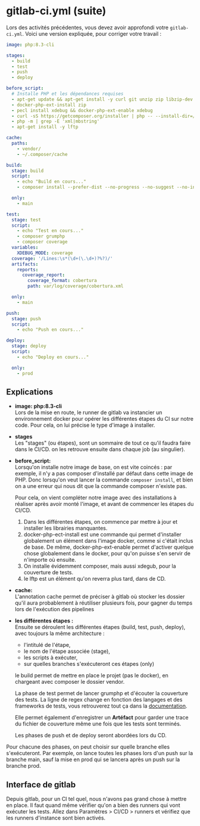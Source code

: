 # gitlab-ci.yml (suite)
Lors des activités précédentes, vous devez avoir approfondi votre `gitlab-ci.yml`. 
Voici une version expliquée, pour corriger votre travail :

```yaml
image: php:8.3-cli

stages:
  - build
  - test
  - push
  - deploy

before_script:
  # Installe PHP et les dépendances requises
  - apt-get update && apt-get install -y curl git unzip zip libzip-dev zlib1g-dev
  - docker-php-ext-install zip
  - pecl install xdebug && docker-php-ext-enable xdebug
  - curl -sS https://getcomposer.org/installer | php -- --install-dir=/usr/local/bin --filename=composer
  - php -m | grep -E 'xml|mbstring'
  - apt-get install -y lftp

cache:
  paths:
    - vendor/
    - ~/.composer/cache

build:
  stage: build
  script:
    - echo "Build en cours..."
    - composer install --prefer-dist --no-progress --no-suggest --no-interaction

  only:
    - main

test:
  stage: test
  script:
    - echo "Test en cours..."
    - composer grumphp
    - composer coverage
  variables:
    XDEBUG_MODE: coverage
  coverage: '/Lines:\s*(\d+(\.\d+)?%?)/'
  artifacts:
    reports:
      coverage_report:
        coverage_format: cobertura
        path: var/log/coverage/cobertura.xml

  only:
    - main

push:
  stage: push
  script:
    - echo "Push en cours..."

deploy:
  stage: deploy
  script:
    - echo "Deploy en cours..."

  only:
    - prod
```
## Explications
- **image: php:8.3-cli**  
  Lors de la mise en route, le runner de gitlab va instancier un environnement docker pour opérer les différentes étapes du CI sur notre code. Pour cela, on lui précise le type d'image à installer.

- **stages**  
  Les "stages" (ou étapes), sont un sommaire de tout ce qu'il faudra faire dans le CI/CD. on les retrouve ensuite dans chaque job (au singulier).

- **before_script:**  
  Lorsqu'on installe notre image de base, on est vite coincés : par exemple, il n'y a pas composer d'installé par défaut dans cette image de PHP. Donc lorsqu'on veut lancer la commande `composer install`, et bien on a une erreur qui nous dit que la commande composer n'existe pas.

  Pour cela, on vient compléter notre image avec des installations à réaliser après avoir monté l'image, et avant de commencer les étapes du CI/CD.

  1. Dans les différentes étapes, on commence par mettre à jour et installer les librairies manquantes.
  2. docker-php-ect-install est une commande qui permet d'installer globalement un élément dans l'image docker, comme si c'était inclus de base. De même, docker-php-ext-enable permet d'activer quelque chose globalement dans le docker, pour qu'on puisse s'en servir de n'importe où ensuite.
  3. On installe évidemment composer, mais aussi xdegub, pour la couverture de tests.
  4. le lftp est un élément qu'on reverra plus tard, dans de CD.

- **cache:**  
  L'annotation cache permet de préciser à gitlab où stocker les dossier qu'il aura probablement à réutiliser plusieurs fois, pour gagner du temps lors de l'exécution des pipelines

- **les différentes étapes :**  
  Ensuite se déroulent les différentes étapes (build, test, push, deploy), avec toujours la même architecture :
    - l'intitulé de l'étape,
    - le nom de l'étape associée (stage),
    - les scripts à exécuter,
    - sur quelles branches s'exécuteront ces étapes (only)

  le build permet de mettre en place le projet (pas le docker), en chargeant avec composer le dossier vendor.

  La phase de test permet de lancer grumphp et d'écouter la couverture des tests. La ligne de regex change en fonction des langages et des frameworks de tests, vous retrouverez tout ça dans la [documentation](https://docs.gitlab.com/ee/ci/testing/code_coverage.html).

  Elle permet également d'enregistrer un **Artéfact** pour garder une trace du fichier de couverture même une fois que les tests sont terminés.

  Les phases de push et de deploy seront abordées lors du CD.

Pour chacune des phases, on peut choisir sur quelle branche elles s'exécuteront. Par exemple, on lance toutes les phases lors d'un push sur la branche main, sauf la mise en prod qui se lancera après un push sur la branche prod.

## Interface de gitlab
Depuis gitlab, pour un CI tel quel, nous n'avons pas grand chose à mettre en place. Il faut quand même vérifier qu'on a bien des runners qui vont exécuter les tests.
Allez dans Paramètres > CI/CD > runners et vérifiez que les runners d'instance sont bien activés.
